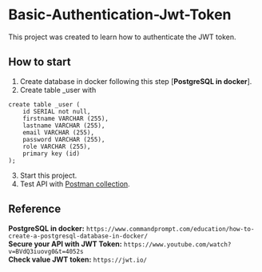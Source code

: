 # Basic-Authentication-Jwt-Token
This project was created to learn how to authenticate the JWT token.

## How to start
1. Create database in docker following this step [**PostgreSQL in docker**].
2. Create table _user with
```
create table _user (
	id SERIAL not null,
	firstname VARCHAR (255),
	lastname VARCHAR (255),
	email VARCHAR (255),
	password VARCHAR (255),
	role VARCHAR (255),
	primary key (id)
);
```
3. Start this project.
4. Test API with [Postman collection](jwt.postman_collection.json).

## Reference
**PostgreSQL in docker:** `https://www.commandprompt.com/education/how-to-create-a-postgresql-database-in-docker/` \
**Secure your API with JWT Token:** `https://www.youtube.com/watch?v=BVdQ3iuovg0&t=4052s` \
**Check value JWT token:** `https://jwt.io/`
